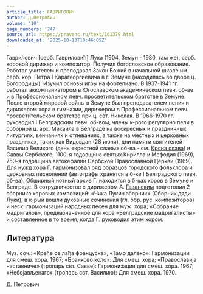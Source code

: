```yaml
---
article_title: ГАВРИЛОВИЧ
author: Д.Петрович
volume: '10'
page_numbers: '247'
source_url: https://pravenc.ru/text/161379.html
downloaded_at: '2025-10-13T10:46:05Z'
---
```


Гаври́лович [серб. Гавриловић] Лука (1904, Земун - 1980, там же), серб. хоровой дирижер и композитор. Получил богословское образование. Работал учителем и преподавал Закон Божий в начальной школе им. серб. кор. Петра I Карагеоргиевича в г. Земуне (находилась во дворе ц. Богородицы). Изучил основы игры на фортепиано. В 1937-1941 гг. работал аккомпаниатором в Югославском академическом певч. об-ве и в Профессиональном певч. просветительском братстве в Земуне. После второй мировой войны в Земуне был преподавателем пения и дирижером хора в гимназии, дирижером в Профессиональном певч. просветительском братстве при ц. свт. Николая. В 1966-1970 гг. руководил I Белградским певч. об-вом, члены к-рого регулярно пели в соборной ц. арх. Михаила в Белграде на воскресных и праздничных литургиях, венчаниях и отпеваниях, а также на местных и церковных праздниках, таких как Видовдан (28 июня), дни памяти святителей Василия Великого (день «крестной славы» об-ва - см. [Крсна слава](<https://pravenc.ru/text/Крсна слава.html>)) и Саввы Сербского, 1100-я годовщина святых Кирилла и Мефодия (1969), 750-я годовщина автокефалии Сербской Православной Церкви (1969). Для нужд хора Г. гармонизовал ряд образцов городского фольклора и церковных песнопений (автографы хранятся в б-ке I Белградского певч. об-ва). Обширный нотный архив Г. находится в б-ках хоров в Земуне и Белграде. В сотрудничестве с дирижером А. [Гаванским](https://pravenc.ru/text/Гаванским.html) подготовил 2 сборника хоровых композиций: «Чика Лукин зборник» (Сборник дяди Луки), в к-рый вошли духовные сочинения (гл. обр. рус. композиторов) и неск. гармонизаций народных песен для муж. хора; «Собрание мадригалов», предназначенное для хора «Белградские мадригалисты» и составленное в то время, когда Г. руководил этим хором.

## Литература

Муз. соч.: «Креће се лађа француска», «Тамо далеко»: Гармонизации для смеш. хора. 1967; «Бранково коло»: Для смеш. хора; «Православиjа наставниче» (тропарь свт. Савве): Гармонизация для смеш. хора. 1967; «Небоjављенаго» (тропарь свт. Василию): Для смеш. хора. 1970.

Д.  Петрович
